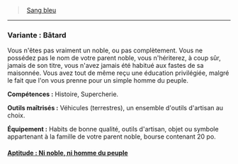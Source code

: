 ﻿---
!SubBackgroundItem
Abilities: Histoire, Supercherie.
MasteredTools: Véhicules (terrestres), un ensemble d'outils d'artisan au choix.
Equipment: Habits de bonne qualité, outils d'artisan, objet ou symbole appartenant à la famille de votre parent noble, bourse contenant 20 po.
Id: background_sangbleu_hd.md#variante--bâtard
ParentLink: background_sangbleu_hd.md#sang-bleu
Name: 'Variante : Bâtard'
ParentName: Sang bleu
NameLevel: 3
Attributes: {}
---
> [Sang bleu](hd_background_sangbleu.md)

---

### Variante : Bâtard

Vous n'êtes pas vraiment un noble, ou pas complètement. Vous ne possédez pas le nom de votre parent noble, vous n'hériterez, à coup sûr, jamais de son titre, vous n'avez jamais été habitué aux fastes de sa maisonnée. Vous avez tout de même reçu une éducation privilégiée, malgré le fait que l'on vous prenne pour un simple homme du peuple.

**Compétences :** Histoire, Supercherie.

**Outils maîtrisés :** Véhicules (terrestres), un ensemble d'outils d'artisan au choix.

**Équipement :** Habits de bonne qualité, outils d'artisan, objet ou symbole appartenant à la famille de votre parent noble, bourse contenant 20 po.



#### [Aptitude : Ni noble, ni homme du peuple](hd_background_sangbleu_aptitude_ni_noble_ni_homme_du_peuple.md)

